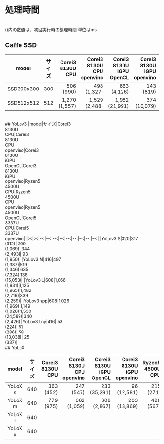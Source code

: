 # 処理時間
<br>
()内の数値は、初回実行時の処理時間  
単位はms

## Caffe SSD

|model|サイズ|Corei3<br>8130U<br>CPU|Corei3<br>8130U<br>CPU<br>openvino|Corei3<br>8130U<br>iGPU<br>OpenCL|Corei3<br>8130U<br>iGPU<br>openvino|Ryzen5<br>4500U<br>CPU|Ryzen5<br>4500U<br>CPU<br>openvino|Ryzen5<br>4500U<br>OpenCL|Corei5<br>3337U<br>CPU|Corei5<br>3337U<br>openvino|
|:-:|:-:|--:|--:|--:|--:|--:|--:|--:|--:|--:|
|SSD300x300|300|  506<br>(990)|  498<br>(1,327)|  663<br>(4,126)|    143<br>(819)|  280<br>475|   180<br>(376)|   918<br>(2,654)|862<br>(1,607)|---|
|SSD512x512|512|1,270<br>(1,557)|1,529<br>(2,488)|1,982<br>(21,991)|    374<br>(10,079)|  778<br>(1,057)|   459<br>(835)| 2,718<br>(10,322)|2,210<br>(2,360)|---|

<br>
## YoLov3
|model|サイズ|Corei3<br>8130U<br>CPU|Corei3<br>8130U<br>CPU<br>openvino|Corei3<br>8130U<br>iGPU<br>OpenCL|Corei3<br>8130U<br>iGPU<br>openvino|Ryzen5<br>4500U<br>CPU|Ryzen5<br>4500U<br>CPU<br>openvino|Ryzen5<br>4500U<br>OpenCL|Corei5<br>3337U<br>CPU|Corei5<br>3337U<br>openvino|
|:-:|:-:|--:|--:|--:|--:|--:|--:|--:|--:|--:|
|YoLov3 S|320|317<br>(912)|  309<br>(1,069)|  344<br>(2,493)|   93<br>(1,950)|
|YoLov3 M|416|497<br>(1,387)|519<br>(1,346)|635<br>(7,324)|138<br>(15,053)|
|YoLov3 L|608|1,056<br>(1,931)|1,125<br>(1,965)|1,482<br>(2,716)|339<br>(2,259)|
|YoLov3 spp|608|1,026<br>(1,969)|1,149<br>(1,928)|1,530<br>(24,589)|340<br>(2,426)
|YoLov3 tiny|416|  58<br>(224)|  51<br>(286)|    58<br>(13,038)|  25<br>(337)|

<br>
## YoLoX

|model|サイズ|Corei3<br>8130U<br>CPU|Corei3<br>8130U<br>CPU<br>openvino|Corei3<br>8130U<br>iGPU<br>OpenCL|Corei3<br>8130U<br>iGPU<br>openvino|Ryzen5<br>4500U<br>CPU|Ryzen5<br>4500U<br>CPU<br>openvino|Ryzen5<br>4500U<br>OpenCL|Corei5<br>3337U<br>CPU|Corei5<br>3337U<br>openvino|
|:-:|:-:|--:|--:|--:|--:|--:|--:|--:|--:|--:|
|YoLoX s|640|  363<br>(452)|  247<br>(547)|   233<br>(35,291)|    96<br>(12,581)|   215<br>(271)|   113<br>(405)|   970<br>(1,885)|   363<br>(452)|   ---|
|YoLoX m|640|  779<br>(975)|  662<br>(1,059)|   608<br>(2,867)|   203<br>(13,869)|   428<br>(567)|   210<br>(563)| 2,156<br>(8,675)|   779<br>(975)|   ---|
|YoLoX l|640|
|YoLoX x|640|

